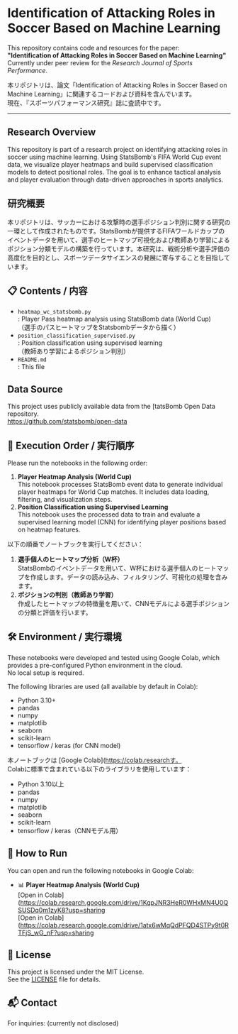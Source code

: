 # Identification of Attacking Roles in Soccer Based on Machine Learning

This repository contains code and resources for the paper:  
**"Identification of Attacking Roles in Soccer Based on Machine Learning"**  
Currently under peer review for the *Research Journal of Sports Performance*.

本リポジトリは、論文「Identification of Attacking Roles in Soccer Based on Machine Learning」に関連するコードおよび資料を含んでいます。  
現在、『スポーツパフォーマンス研究』誌に査読中です。

---

## Research Overview

This repository is part of a research project on identifying attacking roles in soccer using machine learning. Using StatsBomb's FIFA World Cup event data, we visualize player heatmaps and build supervised classification models to detect positional roles. The goal is to enhance tactical analysis and player evaluation through data-driven approaches in sports analytics.

## 研究概要

本リポジトリは、サッカーにおける攻撃時の選手ポジション判別に関する研究の一環として作成されたものです。StatsBombが提供するFIFAワールドカップのイベントデータを用いて、選手のヒートマップ可視化および教師あり学習によるポジション分類モデルの構築を行っています。本研究は、戦術分析や選手評価の高度化を目的とし、スポーツデータサイエンスの発展に寄与することを目指しています。

## 📋 Contents / 内容
- `heatmap_wc_statsbomb.py`  
  : Player Pass heatmap analysis using StatsBomb data (World Cup)  
（選手のパスヒートマップをStatsbombデータから描く）
- `position_classification_supervised.py`  
  : Position classification using supervised learning  
（教師あり学習によるポジション判別）
- `README.md`  
  : This file

## Data Source
This project uses publicly available data from the [tatsBomb Open Data repository.  
https://github.com/statsbomb/open-data



## 🧭 Execution Order / 実行順序
Please run the notebooks in the following order:
1. **Player Heatmap Analysis (World Cup)**  
   This notebook processes StatsBomb event data to generate individual player heatmaps for World Cup matches. It includes data loading, filtering, and visualization steps.
2. **Position Classification using Supervised Learning**  
   This notebook uses the processed data to train and evaluate a supervised learning model (CNN) for identifying player positions based on heatmap features.

以下の順番でノートブックを実行してください：
1. **選手個人のヒートマップ分析（W杯）**  
   StatsBombのイベントデータを用いて、W杯における選手個人のヒートマップを作成します。データの読み込み、フィルタリング、可視化の処理を含みます。
2. **ポジションの判別（教師あり学習）**  
   作成したヒートマップの特徴量を用いて、CNNモデルによる選手ポジションの分類と評価を行います。

## 🛠️ Environment / 実行環境

These notebooks were developed and tested using Google Colab, which provides a pre-configured Python environment in the cloud.  
No local setup is required.

The following libraries are used (all available by default in Colab):

- Python 3.10+
- pandas
- numpy
- matplotlib
- seaborn
- scikit-learn
- tensorflow / keras (for CNN model)

本ノートブックは [Google Colab](https://colab.researchす。  
Colabに標準で含まれている以下のライブラリを使用しています：

- Python 3.10以上  
- pandas  
- numpy  
- matplotlib  
- seaborn  
- scikit-learn  
- tensorflow / keras（CNNモデル用）

## 🚀 How to Run
You can open and run the following notebooks in Google Colab:
- 📊 **Player Heatmap Analysis (World Cup)**  
  [Open in Colab](https://colab.research.google.com/drive/1KqpJNR3HeR0WHxMN4U0QSUSDq0m1zyK8?usp=sharing  
  [Open in Colab](https://colab.research.google.com/drive/1atx6wMqQdPFQD4STPy9t0RTFjS_wG_nF?usp=sharing

## 📄 License
This project is licensed under the MIT License.  
See the [LICENSE](LICENSE) file for details.

## 📬 Contact
For inquiries: (currently not disclosed)
